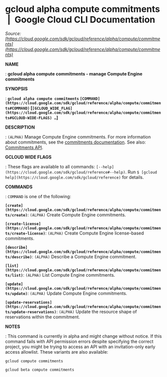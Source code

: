 # gcloud alpha compute commitments  |  Google Cloud CLI Documentation

*Source: [https://cloud.google.com/sdk/gcloud/reference/alpha/compute/commitments](https://cloud.google.com/sdk/gcloud/reference/alpha/compute/commitments)*

**NAME**

: **gcloud alpha compute commitments - manage Compute Engine commitments**

**SYNOPSIS**

: **`gcloud alpha compute commitments` `[COMMAND](https://cloud.google.com/sdk/gcloud/reference/alpha/compute/commitments#COMMAND)` [`[GCLOUD_WIDE_FLAG](https://cloud.google.com/sdk/gcloud/reference/alpha/compute/commitments#GCLOUD-WIDE-FLAGS) …`]**

**DESCRIPTION**

: `(ALPHA)` Manage Compute Engine commitments.
For more information about commitments, see the [commitments
documentation](https://cloud.google.com/compute/docs/instances/signing-up-committed-use-discounts).
See also: [Commitments
API](https://cloud.google.com/compute/docs/reference/rest/v1/regionCommitments).

**GCLOUD WIDE FLAGS**

: These flags are available to all commands: `[--help](https://cloud.google.com/sdk/gcloud/reference#--help)`.
Run `$ [gcloud help](https://cloud.google.com/sdk/gcloud/reference)` for details.

**COMMANDS**

: ``COMMAND`` is one of the following:

**`[create](https://cloud.google.com/sdk/gcloud/reference/alpha/compute/commitments/create)`**:
`(ALPHA)` Create Compute Engine commitments.

**`[create-license](https://cloud.google.com/sdk/gcloud/reference/alpha/compute/commitments/create-license)`**:
`(ALPHA)` Create Compute Engine license-based commitments.

**`[describe](https://cloud.google.com/sdk/gcloud/reference/alpha/compute/commitments/describe)`**:
`(ALPHA)` Describe a Compute Engine commitment.

**`[list](https://cloud.google.com/sdk/gcloud/reference/alpha/compute/commitments/list)`**:
`(ALPHA)` List Compute Engine commitments.

**`[update](https://cloud.google.com/sdk/gcloud/reference/alpha/compute/commitments/update)`**:
`(ALPHA)` Update Compute Engine commitments.

**`[update-reservations](https://cloud.google.com/sdk/gcloud/reference/alpha/compute/commitments/update-reservations)`**:
`(ALPHA)` Update the resource shape of reservations within the
commitment.

**NOTES**

: This command is currently in alpha and might change without notice. If this
command fails with API permission errors despite specifying the correct project,
you might be trying to access an API with an invitation-only early access
allowlist. These variants are also available:

```
gcloud compute commitments
```

```
gcloud beta compute commitments
```